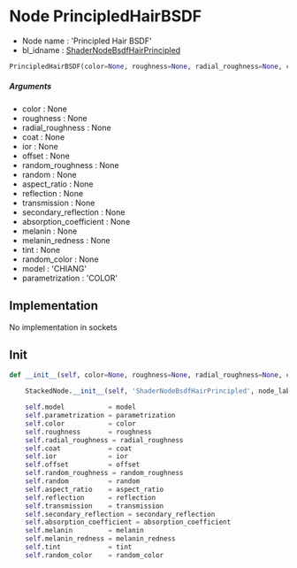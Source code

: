 # Node PrincipledHairBSDF

- Node name : 'Principled Hair BSDF'
- bl_idname : [ShaderNodeBsdfHairPrincipled](https://docs.blender.org/api/current/bpy.types.ShaderNodeBsdfHairPrincipled.html)


``` python
PrincipledHairBSDF(color=None, roughness=None, radial_roughness=None, coat=None, ior=None, offset=None, random_roughness=None, random=None, aspect_ratio=None, reflection=None, transmission=None, secondary_reflection=None, absorption_coefficient=None, melanin=None, melanin_redness=None, tint=None, random_color=None, model='CHIANG', parametrization='COLOR', node_label=None, node_color=None)
```
##### Arguments

- color : None
- roughness : None
- radial_roughness : None
- coat : None
- ior : None
- offset : None
- random_roughness : None
- random : None
- aspect_ratio : None
- reflection : None
- transmission : None
- secondary_reflection : None
- absorption_coefficient : None
- melanin : None
- melanin_redness : None
- tint : None
- random_color : None
- model : 'CHIANG'
- parametrization : 'COLOR'

## Implementation

No implementation in sockets

## Init

``` python
def __init__(self, color=None, roughness=None, radial_roughness=None, coat=None, ior=None, offset=None, random_roughness=None, random=None, aspect_ratio=None, reflection=None, transmission=None, secondary_reflection=None, absorption_coefficient=None, melanin=None, melanin_redness=None, tint=None, random_color=None, model='CHIANG', parametrization='COLOR', node_label=None, node_color=None):

    StackedNode.__init__(self, 'ShaderNodeBsdfHairPrincipled', node_label=node_label, node_color=node_color)

    self.model           = model
    self.parametrization = parametrization
    self.color           = color
    self.roughness       = roughness
    self.radial_roughness = radial_roughness
    self.coat            = coat
    self.ior             = ior
    self.offset          = offset
    self.random_roughness = random_roughness
    self.random          = random
    self.aspect_ratio    = aspect_ratio
    self.reflection      = reflection
    self.transmission    = transmission
    self.secondary_reflection = secondary_reflection
    self.absorption_coefficient = absorption_coefficient
    self.melanin         = melanin
    self.melanin_redness = melanin_redness
    self.tint            = tint
    self.random_color    = random_color
```
